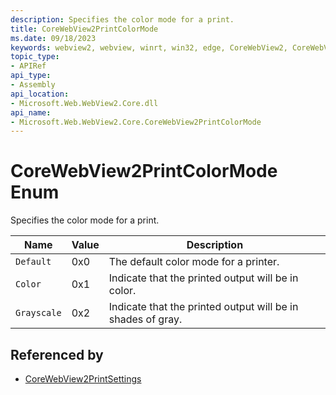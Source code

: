 ```yaml
---
description: Specifies the color mode for a print.
title: CoreWebView2PrintColorMode
ms.date: 09/18/2023
keywords: webview2, webview, winrt, win32, edge, CoreWebView2, CoreWebView2Controller, browser control, edge html, CoreWebView2PrintColorMode
topic_type:
- APIRef
api_type:
- Assembly
api_location:
- Microsoft.Web.WebView2.Core.dll
api_name:
- Microsoft.Web.WebView2.Core.CoreWebView2PrintColorMode
---
```


# CoreWebView2PrintColorMode Enum

Specifies the color mode for a print.

| Name |  Value | Description |
|--|--|--|
|`Default` | 0x0  |  The default color mode for a printer.|
|`Color` | 0x1  |  Indicate that the printed output will be in color.|
|`Grayscale` | 0x2  |  Indicate that the printed output will be in shades of gray.|


## Referenced by

- [CoreWebView2PrintSettings](corewebview2printsettings.md)

